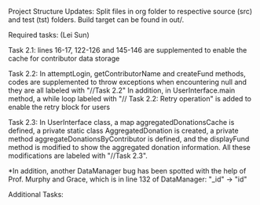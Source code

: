 Project Structure Updates:
Split files in org folder to respective source (src) and test (tst) folders. Build target can be found in out/. 

Required tasks: (Lei Sun)

Task 2.1: lines 16-17, 122-126 and 145-146 are supplemented to enable the cache for contributor data storage

Task 2.2: In attemptLogin, getContributorName and createFund methods, codes are supplemented to throw exceptions when encountering null and they are all labeled with "//Task 2.2" 
          In addition, in UserInterface.main method, a while loop labeled with "// Task 2.2: Retry operation" is added to enable the retry block for users

Task 2.3: In UserInterface class, a map aggregatedDonationsCache is defined, a private static class AggregatedDonation is created, a private method aggregateDonationsByContributor is defined, and the displayFund method is modified to show the aggregated donation information. All these modifications are labeled with "//Task 2.3".  

*In addition, another DataManager bug has been spotted with the help of Prof. Murphy and Grace, which is in line 132 of DataManager: "_id" -> "id"


Additional Tasks:



